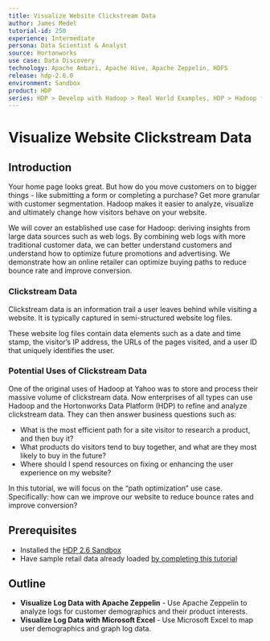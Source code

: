 ```yaml
---
title: Visualize Website Clickstream Data
author: James Medel
tutorial-id: 250
experience: Intermediate
persona: Data Scientist & Analyst
source: Hortonworks
use case: Data Discovery
technology: Apache Ambari, Apache Hive, Apache Zeppelin, HDFS
release: hdp-2.6.0
environment: Sandbox
product: HDP
series: HDP > Develop with Hadoop > Real World Examples, HDP > Hadoop for Data Scientists & Analysts > Real World Examples
---
```



# Visualize Website Clickstream Data

## Introduction

Your home page looks great. But how do you move customers on to bigger things - like submitting a form or completing a purchase? Get more granular with customer segmentation. Hadoop makes it easier to analyze, visualize and ultimately change how visitors behave on your website.

We will cover an established use case for Hadoop: deriving insights from large data sources such as web logs. By combining web logs with more traditional customer data, we can better understand customers and understand how to optimize future promotions and advertising.  We demonstrate how an online retailer can optimize buying paths to reduce bounce rate and improve conversion.


### Clickstream Data

Clickstream data is an information trail a user leaves behind while visiting a website. It is typically captured in semi-structured website log files.

These website log files contain data elements such as a date and time stamp, the visitor’s IP address, the URLs of the pages visited, and a user ID that uniquely identifies the user.


### Potential Uses of Clickstream Data

One of the original uses of Hadoop at Yahoo was to store and process their massive volume of clickstream data. Now enterprises of all types can use Hadoop and the Hortonworks Data Platform (HDP) to refine and analyze clickstream data. They can then answer business questions such as:

-   What is the most efficient path for a site visitor to research a product, and then buy it?
-   What products do visitors tend to buy together, and what are they most likely to buy in the future?
-   Where should I spend resources on fixing or enhancing the user experience on my website?

In this tutorial, we will focus on the “path optimization” use case. Specifically: how can we improve our website to reduce bounce rates and improve conversion?


## Prerequisites

-   Installed the [HDP 2.6 Sandbox](https://hortonworks.com/downloads/#sandbox)
-   Have sample retail data already loaded [by completing this tutorial](https://hortonworks.com/hadoop-tutorial/loading-data-into-the-hortonworks-sandbox)


## Outline

-   **Visualize Log Data with Apache Zeppelin** - Use Apache Zeppelin to analyze logs for customer demographics and their product interests.
-   **Visualize Log Data with Microsoft Excel** - Use Microsoft Excel to map user demographics and graph log data.
